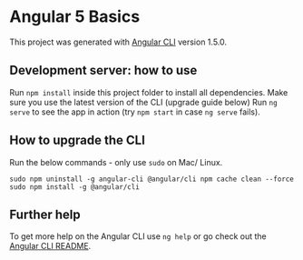 # Angular 5 Basics

This project was generated with [Angular CLI](https://github.com/angular/angular-cli) version 1.5.0.

## Development server: how to use

Run `npm install` inside this project folder to install all dependencies.
Make sure you use the latest version of the CLI (upgrade guide below)
Run `ng serve` to see the app in action (try `npm start` in case `ng serve` fails).

## How to upgrade the CLI

Run the below commands - only use `sudo` on Mac/ Linux.

`sudo npm uninstall -g angular-cli @angular/cli
npm cache clean --force
sudo npm install -g @angular/cli`

## Further help

To get more help on the Angular CLI use `ng help` or go check out the [Angular CLI README](https://github.com/angular/angular-cli/blob/master/README.md).

